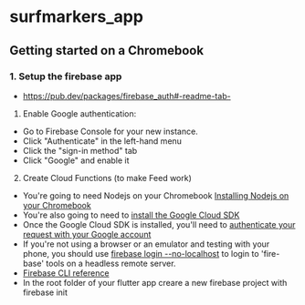 # surfmarkers_app
## Getting started on a Chromebook

### 1. Setup the firebase app 
- https://pub.dev/packages/firebase_auth#-readme-tab-
1. Enable Google authentication:
- Go to Firebase Console for your new instance.
- Click "Authenticate" in the left-hand menu
- Click the "sign-in method" tab
- Click "Google" and enable it

2. Create Cloud Functions (to make Feed work)
- You're going to need Nodejs on your Chromebook [Installing Nodejs on your Chromebook](https://medium.com/@jacoboakley/web-development-with-a-chromebook-installing-nodejs-4e358b82a31b)
- You're also going to need to [install the Google Cloud SDK](https://cloud.google.com/sdk/docs/downloads-interactive)
- Once the Google Cloud SDK is installed, you'll need to [authenticate your request with your Google account]( https://stackoverflow.com/questions/42043611/could-not-load-the-default-credentials-node-js-google-compute-engine-tutorial)
- If you're not using a browser or an emulator and testing with your phone, you should use [firebase login --no-localhost](https://stackoverflow.com/questions/43828039/how-to-login-to-firebase-tools-on-headless-remote-server) to login to 'fire-base' tools on a headless remote server.
- [Firebase CLI reference](https://firebase.google.com/docs/cli)
- In the root folder of your flutter app creare a new firebase project with firebase init

